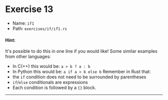 # Exercise 13

- Name: ```if1```
- Path: ```exercises/if/if1.rs```
#### Hint: 

It's possible to do this in one line if you would like!
Some similar examples from other languages:
- In C(++) this would be: `a > b ? a : b`
- In Python this would be:  `a if a > b else b`
Remember in Rust that:
- the `if` condition does not need to be surrounded by parentheses
- `if`/`else` conditionals are expressions
- Each condition is followed by a `{}` block.


---




